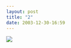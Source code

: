 ```yaml
---
layout: post
title: "2"
date: 2003-12-30-16:59
---
```

 <div id="cmc-container"><a href="/strip/images/2.jpg"><img src="/strip/images/2.jpg" class="center"></a></div>
